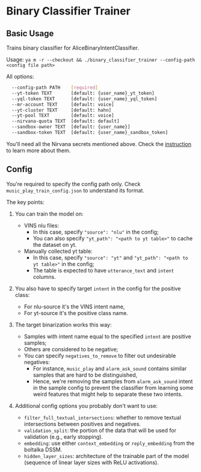# Binary Classifier Trainer

## Basic Usage

Trains binary classifier for AliceBinaryIntentClassifier.

Usage: `ya m -r --checkout && ./binary_classifier_trainer --config-path <config file path>`

All options:
```bash
  --config-path PATH    [required]
  --yt-token TEXT       [default: {user_name}_yt_token]
  --yql-token TEXT      [default: {user_name}_yql_token]
  --mr-account TEXT     [default: voice]
  --yt-cluster TEXT     [default: hahn]
  --yt-pool TEXT        [default: voice]
  --nirvana-quota TEXT  [default: default]
  --sandbox-owner TEXT  [default: {user_name}]
  --sandbox-token TEXT  [default: {user_name}_sandbox_token]
```

You'll need all the Nirvana secrets mentioned above. Check the [instruction](https://wiki.yandex-team.ru/Alice/VINS/%D0%A3%D1%87%D0%B8%D0%BC-VINS-%D0%BD%D0%B0-%D0%BD%D0%B8%D1%80%D0%B2%D0%B0%D0%BD%D0%B5/#podgotovka) to learn more about them.

## Config
You're required to specify the config path only. Check  `music_play_train_config.json` to understand its format.

The key points:

1. You can train the model on:
    - VINS nlu files:
        - In this case, specify `"source": "nlu"` in the config;
        - You can also specify `"yt_path": "<path to yt table>"` to cache the dataset on yt.
    - Manually collected yt table:
        - In this case, specify `"source": "yt"` and `"yt_path": "<path to yt table>"` in the config;
        - The table is expected to have `utterance_text` and `intent` columns.

2. You also have to specify target `intent` in the config for the positive class:
    - For nlu-source it's the VINS intent name,
    - For yt-source it's the positive class name.

3. The target binarization works this way:
    - Samples with intent name equal to the specified `intent` are positive samples;
    - Others are considered to be negative;
    - You can specify `negatives_to_remove` to filter out undesirable negatives:
        - For instance, `music_play` and `alarm_ask_sound` contains similar samples that are hard to be distinguished,
        - Hence, we're removing the samples from `alarm_ask_sound` intent in the sample config to prevent the classifier from learning some weird features that might help to separate these two intents.

4. Additional config options you probably don't want to use:
    - `filter_full_textual_intersections`: whether to remove textual intersections between positives and negatives.
    - `validation_split`: the portion of the data that will be used for validation (e.g., early stopping).
    - `embedding`: use either `context_embedding` or `reply_embedding` from the boltalka DSSM.
    - `hidden_layer_sizes`: architecture of the trainable part of the model (sequence of linear layer sizes with ReLU activations).
